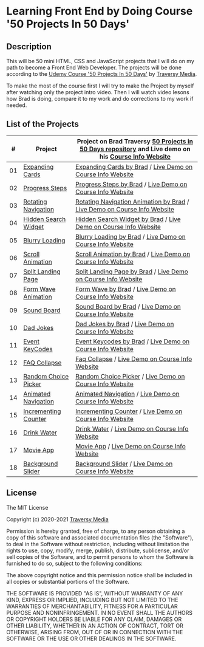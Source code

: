 # Learning Front End by Doing Course '50 Projects In 50 Days'

## Description

This will be 50 mini HTML, CSS and JavaScript projects that I will do on my path to become a Front End Web Developer.
The projects will be done according to the [Udemy Course '50 Projects In 50 Days'](https://www.udemy.com/course/50-projects-50-days) by [Traversy Media](https://traversymedia.com).

To make the most of the course first I will try to make the Project by myself after watching only the project intro video. Then I will watch video lesons how Brad is doing, compare it to my work and do corrections to my work if needed.

## List of the Projects

|  #  | Project                                                                                                                 | Project on Brad Traversy [50 Projects in 50 Days repository](https://github.com/bradtraversy/50projects50days) and Live demo on his [Course Info Website](https://50projects50days.com)                                                          |
| :-: | ------------------------------------------------------------------------------------------------------------------------|--------------------------------------------------------------------------------------------------------------------------------------------------------------------------------------------------------------------------------------------------|
| 01  | [Expanding Cards](https://github.com/nerijus-bauza/50-projects-50-days/tree/main/day-01-expanding-cards)                | [Expanding Cards by Brad](https://github.com/bradtraversy/50projects50days/tree/master/expanding-cards) / [Live Demo on Course Info Website](https://50projects50days.com/projects/expanding-cards/)                                             |
| 02  | [Progress Steps](https://github.com/nerijus-bauza/50-projects-50-days/tree/main/day-02-progress-steps)                  | [Progress Steps by Brad](https://github.com/bradtraversy/50projects50days/tree/master/progress-steps) / [Live Demo on Course Info Website](https://50projects50days.com/projects/progress-steps/)                                                |
| 03  | [Rotating Navigation](https://github.com/nerijus-bauza/50-projects-50-days/tree/main/day-03-rotating-navigation)        | [Rotating Navigation Animation by Brad](https://github.com/bradtraversy/50projects50days/tree/master/rotating-nav-animation) / [Live Demo on Course Info Website](https://50projects50days.com/projects/rotating-navigation-animation/)          |
| 04  | [Hidden Search Widget](https://github.com/nerijus-bauza/50-projects-50-days/tree/main/day-04-hidden-search-widget)      | [Hidden Search Widget by Brad](https://github.com/bradtraversy/50projects50days/tree/master/hidden-search) / [Live Demo on Course Info Website](https://50projects50days.com/projects/hidden-search-widget/)                                     |
| 05  | [Blurry Loading](https://github.com/nerijus-bauza/50-projects-50-days/tree/main/day-05-blurry-loading)                  | [Blurry Loading by Brad](https://github.com/bradtraversy/50projects50days/tree/master/blurry-loading) / [Live Demo on Course Info Website](https://50projects50days.com/projects/blurry-loading/)                                                |
| 06  | [Scroll Animation](https://github.com/nerijus-bauza/50-projects-50-days/tree/main/day-06-scroll-animation)              | [Scroll Animation by Brad](https://github.com/bradtraversy/50projects50days/tree/master/scroll-animation) / [Live Demo on Course Info Website](https://50projects50days.com/projects/scroll-animation/)                                          |
| 07  | [Split Landing Page](https://github.com/nerijus-bauza/50-projects-50-days/tree/main/day-07-split-landing-page)          | [Split Landing Page by Brad](https://github.com/bradtraversy/50projects50days/tree/master/split-landing-page) / [Live Demo on Course Info Website](https://50projects50days.com/projects/split-landing-page/)                                    |
| 08  | [Form Wave Animation](https://github.com/nerijus-bauza/50-projects-50-days/tree/main/day-08-form-wave-animation)        | [Form Wave by Brad](https://github.com/bradtraversy/50projects50days/tree/master/form-input-wave) / [Live Demo on Course Info Website](https://50projects50days.com/projects/form-wave/)                                                         |
| 09  | [Sound Board](https://github.com/nerijus-bauza/50-projects-50-days/tree/main/day-09-sound-board)                        | [Sound Board by Brad](https://github.com/bradtraversy/50projects50days/tree/master/sound-board) / [Live Demo on Course Info Website](https://50projects50days.com/projects/sound-board/)                                                         |
| 10  | [Dad Jokes](https://github.com/nerijus-bauza/50-projects-50-days/tree/main/day-10-dad-jokes)                            | [Dad Jokes by Brad](https://github.com/bradtraversy/50projects50days/tree/master/dad-jokes) / [Live Demo on Course Info Website](https://50projects50days.com/projects/dad-jokes/)                                                               |
| 11  | [Event KeyCodes](https://github.com/nerijus-bauza/50-projects-50-days/tree/main/day-11-event-keycodes)                  | [Event Keycodes by Brad](https://github.com/bradtraversy/50projects50days/tree/master/event-keycodes) / [Live Demo on Course Info Website](https://50projects50days.com/projects/event-keycodes/)                                                |
| 12  | [FAQ Collapse](https://github.com/nerijus-bauza/50-projects-50-days/tree/main/day-12-FAQ-collapse)                      | [Faq Collapse](https://github.com/bradtraversy/50projects50days/tree/master/faq-collapse) / [Live Demo on Course Info Website](https://50projects50days.com/projects/faq-collapse/)                                                              |
| 13  | [Random Choice Picker](https://github.com/nerijus-bauza/50-projects-50-days/tree/main/day-13-random-choice-picker)      | [Random Choice Picker](https://github.com/bradtraversy/50projects50days/tree/master/random-choice-picker) / [Live Demo on Course Info Website](https://50projects50days.com/projects/random-choice-picker/)                                      |
| 14  | [Animated Navigation](https://github.com/nerijus-bauza/50-projects-50-days/tree/main/day-14-animated-navigation)        | [Animated Navigation](https://github.com/bradtraversy/50projects50days/tree/master/animated-navigation) / [Live Demo on Course Info Website](https://50projects50days.com/projects/animated-navigation/)                                         |
| 15  | [Incrementing Counter](https://github.com/nerijus-bauza/50-projects-50-days/tree/main/day-15-increment-counter)         | [Incrementing Counter](https://github.com/bradtraversy/50projects50days/tree/master/incrementing-counter) / [Live Demo on Course Info Website](https://50projects50days.com/projects/incrementing-counter/)                                      |
| 16  | [Drink Water](https://github.com/nerijus-bauza/50-projects-50-days/tree/main/day-16-drink-water)                        | [Drink Water](https://github.com/bradtraversy/50projects50days/tree/master/drink-water) / [Live Demo on Course Info Website](https://50projects50days.com/projects/drink-water/)                                                                 |
| 17  | [Movie App](https://github.com/nerijus-bauza/50-projects-50-days/tree/main/day-17-movie-app)                            | [Movie App](https://github.com/bradtraversy/50projects50days/tree/master/movie-app) / [Live Demo on Course Info Website](https://50projects50days.com/projects/movie-app/)                                                                       |
| 18  | [Background Slider](https://github.com/nerijus-bauza/50-projects-50-days/tree/main/day-18-background-slider)            | [Background Slider](https://github.com/bradtraversy/50projects50days/tree/master/background-slider) / [Live Demo on Course Info Website](https://50projects50days.com/projects/background-slider/)                                               |

## License

The MIT License

Copyright (c) 2020-2021 [Traversy Media](https://traversymedia.com)

Permission is hereby granted, free of charge, to any person obtaining a copy
of this software and associated documentation files (the "Software"), to deal
in the Software without restriction, including without limitation the rights
to use, copy, modify, merge, publish, distribute, sublicense, and/or sell
copies of the Software, and to permit persons to whom the Software is
furnished to do so, subject to the following conditions:

The above copyright notice and this permission notice shall be included in
all copies or substantial portions of the Software.

THE SOFTWARE IS PROVIDED "AS IS", WITHOUT WARRANTY OF ANY KIND, EXPRESS OR
IMPLIED, INCLUDING BUT NOT LIMITED TO THE WARRANTIES OF MERCHANTABILITY,
FITNESS FOR A PARTICULAR PURPOSE AND NONINFRINGEMENT. IN NO EVENT SHALL THE
AUTHORS OR COPYRIGHT HOLDERS BE LIABLE FOR ANY CLAIM, DAMAGES OR OTHER
LIABILITY, WHETHER IN AN ACTION OF CONTRACT, TORT OR OTHERWISE, ARISING FROM,
OUT OF OR IN CONNECTION WITH THE SOFTWARE OR THE USE OR OTHER DEALINGS IN
THE SOFTWARE.
